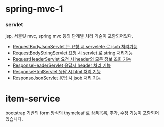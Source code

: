 # spring-mvc-1

### servlet
jsp, 서블릿 mvc, spring mvc 등의 단계별 처리 기술이 포함되어있다.
- [RequestBodyJsonServlet 는 요청 시 servelete 로 jsob 처리기능](https://github.com/youjaewoong/spring-mvc-1/blob/master/servlet/src/main/java/hello/servlet/basic/request/RequestBodyJsonServlet.java)
- [RequestBodyStringServlet 요청 시 servlet 로 string 처리기능](https://github.com/youjaewoong/spring-mvc-1/blob/master/servlet/src/main/java/hello/servlet/basic/request/RequestBodyStringServlet.java)
- [RequestHeaderServlet 요청 시 header의 모든 정보 조회 기능](https://github.com/youjaewoong/spring-mvc-1/blob/master/servlet/src/main/java/hello/servlet/basic/request/RequestHeaderServlet.java)
- [ResponseHeaderServlet 응답시 header 처리 기능](https://github.com/youjaewoong/spring-mvc-1/blob/master/servlet/src/main/java/hello/servlet/basic/response/ResponseHeaderServlet.java)
- [ResponseHtmlServlet 응답 시 html 처리 기능](https://github.com/youjaewoong/spring-mvc-1/blob/master/servlet/src/main/java/hello/servlet/basic/response/ResponseHtmlServlet.java)
- [ResponseJsonServlet 응답 시 jsob 처리 기능](https://github.com/youjaewoong/spring-mvc-1/blob/master/servlet/src/main/java/hello/servlet/basic/response/ResponseJsonServlet.java)

# item-service
bootstrap 기반의 form 방식의 thymeleaf 로 상품목록, 추가, 수정 기능이 포함되어 있습니다.

